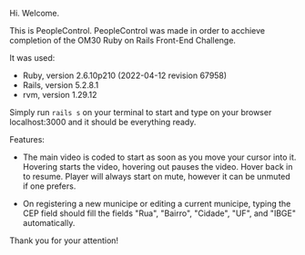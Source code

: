 Hi. Welcome.

This is PeopleControl.
PeopleControl was made in order to acchieve completion of the OM30 Ruby on Rails Front-End Challenge.

It was used:
- Ruby, version 2.6.10p210 (2022-04-12 revision 67958)
- Rails, version 5.2.8.1
- rvm, version 1.29.12

Simply run ```rails s``` on your terminal to start and type on your browser localhost:3000 and it should be everything ready.

Features:

- The main video is coded to start as soon as you move your cursor into it. Hovering starts the video, hovering out pauses the video. Hover back in to resume.
  Player will always start on mute, however it can be unmuted if one prefers.

- On registering a new municipe or editing a current municipe, typing the CEP field should fill the fields "Rua", "Bairro", "Cidade", "UF", and "IBGE" automatically.

Thank you for your attention!

